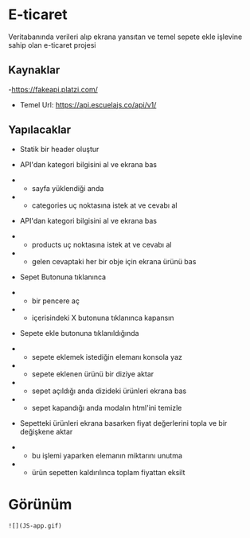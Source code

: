 # E-ticaret

Veritabanında verileri alıp ekrana yansıtan ve temel sepete ekle işlevine sahip olan e-ticaret projesi

## Kaynaklar

-https://fakeapi.platzi.com/

- Temel Url: https://api.escuelajs.co/api/v1/

## Yapılacaklar

- Statik bir header oluştur
- API'dan kategori bilgisini al ve ekrana bas
- - sayfa yüklendiği anda
- - categories uç noktasına istek at ve cevabı al

- API'dan kategori bilgisini al ve ekrana bas
- - products uç noktasına istek at ve cevabı al
- - gelen cevaptaki her bir obje için ekrana ürünü bas

- Sepet Butonuna tıklanınca
- - bir pencere aç
- - içerisindeki X butonuna tıklanınca kapansın

- Sepete ekle butonuna tıklanıldığında
- - sepete eklemek istediğin elemanı konsola yaz
- - sepete eklenen ürünü bir diziye aktar
- - sepet açıldığı anda dizideki ürünleri ekrana bas
- - sepet kapandığı anda modalın html'ini temizle

- Sepetteki ürünleri ekrana basarken fiyat değerlerini topla ve bir değişkene aktar
- - bu işlemi yaparken elemanın miktarını unutma
- - ürün sepetten kaldırılınca toplam fiyattan eksilt
# Görünüm
    ![](JS-app.gif)

